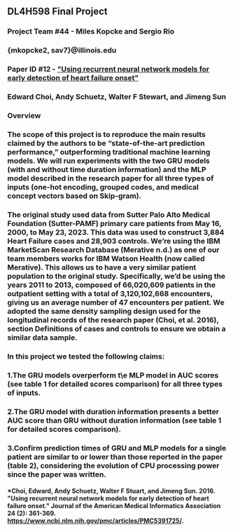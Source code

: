 ## **DL4H598 Final Project**
### Project Team #44 - Miles Kopcke and Sergio Rio
### {mkopcke2, sav7}@illinois.edu
### Paper ID #12 - ["Using recurrent neural network models for early detection of heart failure onset"](https://www.ncbi.nlm.nih.gov/pmc/articles/PMC5391725/)
### Edward Choi, Andy Schuetz, Walter F Stewart, and Jimeng Sun

### Overview
### The scope of this project is to reproduce the main  results claimed by the authors to be “state-of-the-art prediction performance,” outperforming traditional machine learning models. We will run experiments with the two GRU models (with and without time duration information) and the MLP model described in the research paper for all three types of inputs (one-hot encoding, grouped codes, and medical concept vectors based on Skip-gram). 
### The original study used data from Sutter Palo Alto Medical Foundation (Sutter-PAMF) primary care patients from May 16, 2000, to May 23, 2023. This data was used to construct 3,884 Heart Failure cases and 28,903 controls. We’re using the IBM MarketScan Research Database (Merative n.d.) as one of our team members works for IBM Watson Health (now called Merative). This allows us to have a very similar patient population to the original study. Specifically, we’d be using the years 2011 to 2013, composed of 66,020,609 patients in the outpatient setting with a total of 3,120,102,668 encounters, giving us an average number of 47 encounters per patient. We adopted the same density sampling design used for the longitudinal records of the research paper  (Choi, et al. 2016), section Definitions of cases and controls to ensure we obtain a similar data sample.

### In this project we tested the following claims:
### 1.The GRU models overperform t\e MLP model in AUC scores (see table 1 for detailed scores comparison) for all three types of inputs.
### 2.The GRU model with duration information presents a better AUC score than GRU without duration information (see table 1 for detailed scores comparison).
### 3.Confirm prediction times of GRU and MLP models for a single patient are similar to or lower than those reported in the paper (table 2), considering the evolution of CPU processing power since the paper was written.

####  *Choi, Edward, Andy Schuetz, Walter F Stuart, and Jimeng Sun. 2016. "Using recurrent neural network models for early detection of heart failure onset." Journal of the American Medical Informatics Association 24 (2): 361-369. https://www.ncbi.nlm.nih.gov/pmc/articles/PMC5391725/.
